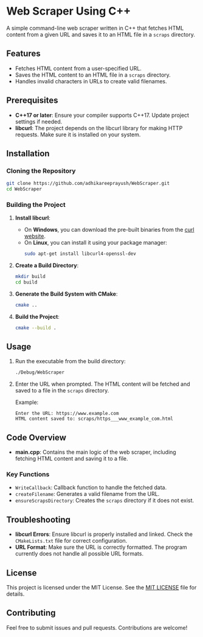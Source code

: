 # Web Scraper Using C++

A simple command-line web scraper written in C++ that fetches HTML content from a given URL and saves it to an HTML file in a `scraps` directory.

## Features

- Fetches HTML content from a user-specified URL.
- Saves the HTML content to an HTML file in a `scraps` directory.
- Handles invalid characters in URLs to create valid filenames.

## Prerequisites

- **C++17 or later**: Ensure your compiler supports C++17. Update project settings if needed.
- **libcurl**: The project depends on the libcurl library for making HTTP requests. Make sure it is installed on your system.

## Installation

### Cloning the Repository

```sh
git clone https://github.com/adhikareeprayush/WebScraper.git
cd WebScraper
```

### Building the Project

1. **Install libcurl**:
    - On **Windows**, you can download the pre-built binaries from the [curl website](https://curl.se/windows/).
    - On **Linux**, you can install it using your package manager:
      ```sh
      sudo apt-get install libcurl4-openssl-dev
      ```

2. **Create a Build Directory**:
   ```sh
   mkdir build
   cd build
   ```

3. **Generate the Build System with CMake**:
   ```sh
   cmake ..
   ```

4. **Build the Project**:
   ```sh
   cmake --build .
   ```

## Usage

1. Run the executable from the build directory:
   ```sh
   ./Debug/WebScraper
   ```

2. Enter the URL when prompted. The HTML content will be fetched and saved to a file in the `scraps` directory.

   Example:
   ```
   Enter the URL: https://www.example.com
   HTML content saved to: scraps/https___www_example_com.html
   ```

## Code Overview

- **main.cpp**: Contains the main logic of the web scraper, including fetching HTML content and saving it to a file.

### Key Functions

- `WriteCallback`: Callback function to handle the fetched data.
- `createFilename`: Generates a valid filename from the URL.
- `ensureScrapsDirectory`: Creates the `scraps` directory if it does not exist.

## Troubleshooting

- **libcurl Errors**: Ensure libcurl is properly installed and linked. Check the `CMakeLists.txt` file for correct configuration.
- **URL Format**: Make sure the URL is correctly formatted. The program currently does not handle all possible URL formats.

## License

This project is licensed under the MIT License. See the [MIT LICENSE](LICENSE) file for details.

## Contributing

Feel free to submit issues and pull requests. Contributions are welcome!
